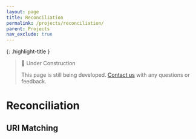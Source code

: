 ```yaml
---
layout: page
title: Reconciliation
permalink: /projects/reconciliation/
parent: Projects
nav_exclude: true
---
```


{: .highlight-title }
> 🚧 Under Construction
>
> This page is still being developed. [Contact us](/metadata-documentation/contact/) with any questions or feedback.

# Reconciliation

## URI Matching